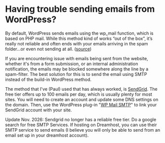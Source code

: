 # Having trouble sending emails from WordPress?

By default, WordPress sends emails using the wp_mail function, which is based on PHP mail. While this method kind of works “out of the box”, it’s really not reliable and often ends with your emails arriving in the spam folder…or even not sending at all. ([source](https://www.mailpoet.com/blog/wordpress-send-email/))

If you are encountering issue with emails being sent from the website, whether it's from a form submission, or an internal administration notification, the emails may be blocked somewhere along the line by a spam-filter. The best solution for this is to send the email using SMTP instead of the build-in WordPress method.

The method that I've (Paul) used that has always worked, is [SendGrid](https://sendgrid.com/en-us/solutions/email-api). The free tier offers up to 100 emails per day, which is usually plenty for most sites. You will need to create an account and update some DNS settings on the domain. Then, use the WordPress plug-in "[WP Mail SMTP](https://wpmailsmtp.com/)" to link your SendGrid account with your site.

Update Nov. 2026:
Sendgrid no longer has a reliable free tier. Do a google search for free SMTP Services. If hosting on Dreamhost, you can use their SMTP service to send emails (I believe you will only be able to send from an email set up in your dreamhost account).